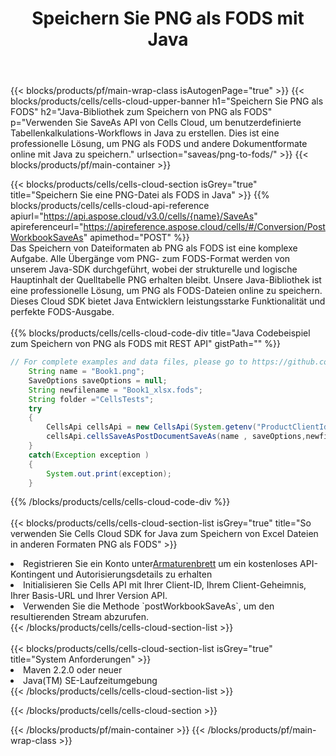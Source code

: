 ﻿---
title:  Speichern Sie PNG als FODS mit Java
description:  Verwendung von Aspose.Cells Cloud SDK for Java zum Speichern der Datei im PNG-Format als FODS-Formatdatei.
---
{{< blocks/products/pf/main-wrap-class isAutogenPage="true" >}}
{{< blocks/products/cells/cells-cloud-upper-banner h1="Speichern Sie PNG als FODS" h2="Java-Bibliothek zum Speichern von PNG als FODS" p="Verwenden Sie SaveAs API von Cells Cloud, um benutzerdefinierte Tabellenkalkulations-Workflows in Java zu erstellen. Dies ist eine professionelle Lösung, um PNG als FODS und andere Dokumentformate online mit Java zu speichern." urlsection="saveas/png-to-fods/" >}}
{{< blocks/products/pf/main-container >}}

{{< blocks/products/cells/cells-cloud-section isGrey="true" title="Speichern Sie eine PNG-Datei als FODS in Java" >}}
{{% blocks/products/cells/cells-cloud-api-reference apiurl="https://api.aspose.cloud/v3.0/cells/{name}/SaveAs" apireferenceurl="https://apireference.aspose.cloud/cells/#/Conversion/PostWorkbookSaveAs" apimethod="POST" %}}
<br/>
Das Speichern von Dateiformaten ab PNG als FODS ist eine komplexe Aufgabe. Alle Übergänge vom PNG- zum FODS-Format werden von unserem Java-SDK durchgeführt, wobei der strukturelle und logische Hauptinhalt der Quelltabelle PNG erhalten bleibt. Unsere Java-Bibliothek ist eine professionelle Lösung, um PNG als FODS-Dateien online zu speichern. Dieses Cloud SDK bietet Java Entwicklern leistungsstarke Funktionalität und perfekte FODS-Ausgabe.
<br/>
<br/>
{{% blocks/products/cells/cells-cloud-code-div title="Java Codebeispiel zum Speichern von PNG als FODS mit REST API" gistPath="" %}}
  
```java
// For complete examples and data files, please go to https://github.com/aspose-cells-cloud/aspose-cells-cloud-java/
    String name = "Book1.png";
    SaveOptions saveOptions = null;
    String newfilename = "Book1_xlsx.fods";
    String folder ="CellsTests";
    try 
    {
        CellsApi cellsApi = new CellsApi(System.getenv("ProductClientId"), System.getenv("ProductClientSecret"));
        cellsApi.cellsSaveAsPostDocumentSaveAs(name , saveOptions,newfilename,false,false,folder,null,null,null,true);                       
    }
    catch(Exception exception )
    {
        System.out.print(exception);
    }
```
  
{{% /blocks/products/cells/cells-cloud-code-div %}}
<br/>
<br/>
{{< blocks/products/cells/cells-cloud-section-list isGrey="true" title="So verwenden Sie Cells Cloud SDK for Java zum Speichern von Excel Dateien in anderen Formaten PNG als FODS" >}}
<li> Registrieren Sie ein Konto unter<a href="https://dashboard.aspose.cloud/">Armaturenbrett</a> um ein kostenloses API-Kontingent und Autorisierungsdetails zu erhalten</li>
<li>Initialisieren Sie Cells API mit Ihrer Client-ID, Ihrem Client-Geheimnis, Ihrer Basis-URL und Ihrer Version API.</li>
<li>Verwenden Sie die Methode `postWorkbookSaveAs`, um den resultierenden Stream abzurufen.</li>
{{< /blocks/products/cells/cells-cloud-section-list >}}
<br/>
<br/>
{{< blocks/products/cells/cells-cloud-section-list isGrey="true" title="System Anforderungen" >}}
<li>Maven 2.2.0 oder neuer</li>
<li>Java(TM) SE-Laufzeitumgebung</li>
{{< /blocks/products/cells/cells-cloud-section-list >}}

{{< /blocks/products/cells/cells-cloud-section >}}

{{< /blocks/products/pf/main-container >}}
{{< /blocks/products/pf/main-wrap-class >}}
